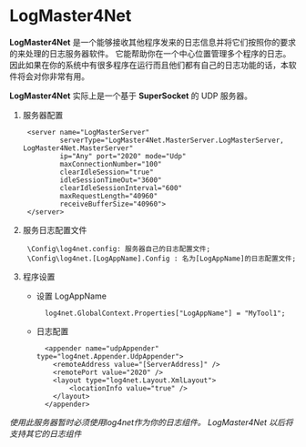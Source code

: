 LogMaster4Net
=============

**LogMaster4Net** 是一个能够接收其他程序发来的日志信息并将它们按照你的要求的来处理的日志服务器软件。 它能帮助你在一个中心位置管理多个程序的日志。因此如果在你的系统中有很多程序在运行而且他们都有自己的日志功能的话，本软件将会对你非常有用。

**LogMaster4Net** 实际上是一个基于 **SuperSocket** 的 UDP 服务器。


1. 服务器配置

		<server name="LogMasterServer"
	            serverType="LogMaster4Net.MasterServer.LogMasterServer, LogMaster4Net.MasterServer"
	            ip="Any" port="2020" mode="Udp"
	            maxConnectionNumber="100"
				clearIdleSession="true"
				idleSessionTimeOut="3600"
				clearIdleSessionInterval="600"
				maxRequestLength="40960"
                receiveBufferSize="40960">
	    </server>

2. 服务日志配置文件

		\Config\log4net.config: 服务器自己的日志配置文件;
		\Config\log4net.[LogAppName].Config : 名为[LogAppName]的日志配置文件;

3. 程序设置
	- 设置 LogAppName

			log4net.GlobalContext.Properties["LogAppName"] = "MyTool1";

	- 日志配置
	
			<appender name="udpAppender" type="log4net.Appender.UdpAppender">
		      <remoteAddress value="[ServerAddress]" />
		      <remotePort value="2020" />
		      <layout type="log4net.Layout.XmlLayout">
		          <locationInfo value="true" />
		      </layout>
		    </appender>



*使用此服务器暂时必须使用log4net作为你的日志组件。 LogMaster4Net 以后将支持其它的日志组件*
